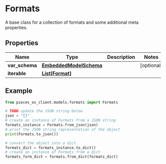 # Formats

A base class for a collection of formats and some additional meta properties.

## Properties

Name | Type | Description | Notes
------------ | ------------- | ------------- | -------------
**var_schema** | [**EmbeddedModelSchema**](EmbeddedModelSchema) |  | [optional] 
**iterable** | [**List[Format]**](Format) |  | 

## Example

```python
from pieces_os_client.models.formats import Formats

# TODO update the JSON string below
json = "{}"
# create an instance of Formats from a JSON string
formats_instance = Formats.from_json(json)
# print the JSON string representation of the object
print(Formats.to_json())

# convert the object into a dict
formats_dict = formats_instance.to_dict()
# create an instance of Formats from a dict
formats_form_dict = formats.from_dict(formats_dict)
```




